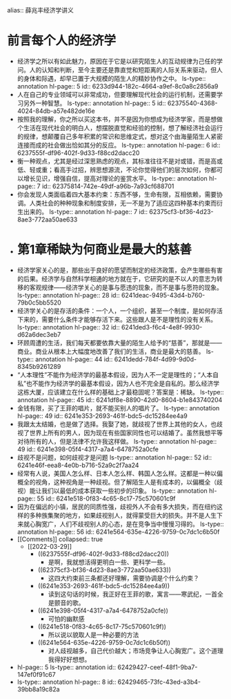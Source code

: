 alias:: 薛兆丰经济学讲义

# 前言每个人的经济学
- 经济学之所以有如此魅力，原因在于它是以研究陌生人的互动规律为己任的学问。人的认知和判断，至今主要还是靠直觉和短距离的人际关系来驱动，但人的身体和际遇，却早已置于大规模的陌生人的精妙协作之中。
  ls-type:: annotation
  hl-page:: 5
  id:: 6233d944-182c-4664-a9ef-8c0a8c2856a9
- 人在自己的专业领域可以非常成功，但要理解现代社会的运行机制，还需要学习另外一种智慧。
  ls-type:: annotation
  hl-page:: 5
  id:: 62375540-4368-4024-84db-a57e482de16e
- 按照我的理解，你之所以买这本书，并不是因为你想成为经济学家，而是想做个生活在现代社会的明白人，想摆脱直觉和经验的控制，想了解经济社会运行的规律，想颠覆自己多年积累的常识和思维定式，想对这个由海量陌生人紧密连接而成的社会做出恰如其分的反应。
  ls-type:: annotation
  hl-page:: 6
  id:: 6237555f-df96-402f-9d33-f88cd2dacc20
- 衡一种观点，尤其是经过深思熟虑的观点，其标准往往不是对或错，而是高或低、轻或重；看高手过招，辨思想源流，不论你觉得他们的层次如何，你都可以增长见识，增强自信，提高对理论的鉴赏水平。
  ls-type:: annotation
  hl-page:: 7
  id:: 62375814-742e-49df-a96b-7a93cf688701
- 你会发现人类面临着四大基本约束：东西不够，生命有限，互相依赖，需要协调。人类社会的种种现象和制度安排，无一不是为了适应这四种基本约束而衍生出来的。
  ls-type:: annotation
  hl-page:: 7
  id:: 62375cf3-bf36-4d23-8ae3-772aa50ae633
- # 第1章稀缺为何商业是最大的慈善
- 经济学家关心的是，那些出于良好的愿望而制定的经济政策，会产生哪些有害的后果。经济学与自然科学相通的地方就在于，它研究的是不以人的意志为转移的客观规律——经济学关心的是事与愿违的现象，而不是事与愿符的现象。
  ls-type:: annotation
  hl-page:: 28
  id:: 6241deac-9495-43d4-b760-79b0c5bb5520
- 经济学关心的是存活的条件：一个人，一个组织，甚至一个制度，是如何存活下来的，需要什么条件才能够存活下来。这些跟人是不是理性的没有关系。
  ls-type:: annotation
  hl-page:: 32
  id:: 6241ded3-f6c4-4e8f-9930-d62a6dec3eb7
- 环顾周遭的生活，我们每天都要依靠大量的陌生人给予的“慈善”，那就是——商业。商业从根本上大幅度地改善了我们的生活，商业是最大的慈善。
  ls-type:: annotation
  hl-page:: 44
  id:: 6241dedd-784f-4d99-9d0d-8345b9261289
- “人本理性”不能作为经济学的最基本假设，因为人不一定是理性的；“人本自私”也不能作为经济学的最基本假设，因为人也不完全是自私的。那么经济学这栋大厦，应该建立在什么样的基础上才最稳固呢？答案是：稀缺。
  ls-type:: annotation
  hl-page:: 45
  id:: 6241df8e-8890-42d0-8604-b1e843740204
- 金钱有限，买了王菲的唱片，就不能买别人的唱片了。
  ls-type:: annotation
  hl-page:: 49
  id:: 6241e353-2693-461f-bdc5-dc15284ee4a9
- 我跟太太结婚，也是做了选择。我娶了她，就歧视了世界上其他的女人，也歧视了世界上所有的男人，因为现在有些国家同性也可以结婚了。虽然我想平等对待所有的人，但是法律不允许我这样做。
  ls-type:: annotation
  hl-page:: 49
  id:: 6241e398-05f4-4317-a7a4-6478752a0cfe
- 歧视不是问题，如何歧视才是问题
  ls-type:: annotation
  hl-page:: 52
  id:: 6241e46f-eea8-4e0b-b716-52a9c2f7aa24
- 经常有人说，美国人怎么样、日本人怎么样、韩国人怎么样。这都是一种以偏概全的视角，这种视角是一种歧视。但了解陌生人是有成本的，以偏概全（歧视）能让我们以最低的成本获取一些初步的印象。
  ls-type:: annotation
  hl-page:: 55
  id:: 6241e518-0f83-4c65-8c17-75c570601c9f
- 因为在偏远的小镇，居民的同质性强，歧视外人不会有多大损失，而在纽约这样的多种族集聚的地方，如果歧视别人，就得蒙受巨大的损失。并不是人生下来就心胸宽广，人们不歧视别人的心态，是在竞争当中慢慢习得的。
  ls-type:: annotation
  hl-page:: 56
  id:: 6241e564-635e-4226-9759-0c7dc1c6b50f
- [[Comments]]
  collapsed:: true
	- [[2022-03-29]]
		- ((6237555f-df96-402f-9d33-f88cd2dacc20))
			- 是啊，我就想活得更明白一些、更科学一些。
		- ((62375cf3-bf36-4d23-8ae3-772aa50ae633))
			- 这四大约束前三条都还好理解，需要协调是个什么约束？
		- ((6241e353-2693-461f-bdc5-dc15284ee4a9))
			- 读到这句话的时候，我正好在王菲的歌，寓言——寒武纪，一首全是颤音的歌。
		- ((6241e398-05f4-4317-a7a4-6478752a0cfe))
			- 可怕的幽默感
		- ((6241e518-0f83-4c65-8c17-75c570601c9f))
			- 所以说以貌取人是一种必要的方法
		- ((6241e564-635e-4226-9759-0c7dc1c6b50f))
			- 对人歧视越多，自己代价越大；市场竞争让人心胸宽广。这个道理我得好好想想。
- hl-page:: 5
  ls-type:: annotation
  id:: 62429427-ceef-48f1-9ba7-147ef0f91c67
- ls-type:: annotation
  hl-page:: 8
  id:: 62429465-73fc-43ed-a3b4-39bb8a19c82a